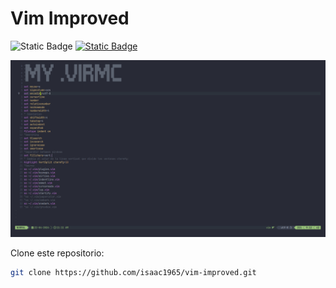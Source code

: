 # Vim Improved

![Static Badge](https://img.shields.io/badge/vimscript-VIM-green?style=for-the-badge&logo=vim&logoColor=green&label=vimscript&labelColor=gray&color=48cc30)
[![Static Badge](https://img.shields.io/badge/Coffe-i?style=for-the-badge&logo=buymeacoffee&logoColor=b2b2b2&labelColor=red&color=14bcb9)](https://paypal.com/)



![Descripción de la imagen](img/img.png)

Clone este repositorio: 
```bash
git clone https://github.com/isaac1965/vim-improved.git
```
